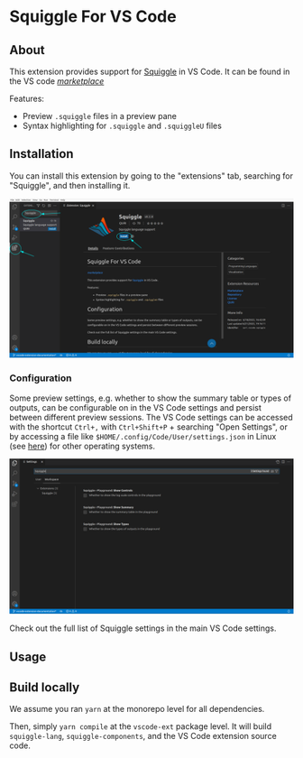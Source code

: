 # Squiggle For VS Code

## About

This extension provides support for [Squiggle](https://www.squiggle-language.com/) in VS Code. It can be found in the VS code _[marketplace](https://marketplace.visualstudio.com/items?itemName=QURI.vscode-squiggle)_

Features:

- Preview `.squiggle` files in a preview pane
- Syntax highlighting for `.squiggle` and `.squiggleU` files

## Installation 

You can install this extension by going to the "extensions" tab, searching for "Squiggle", and then installing it.

![](./images/vs-code-install.png)

### Configuration

Some preview settings, e.g. whether to show the summary table or types of outputs, can be configurable on in the VS Code settings and persist between different preview sessions. The VS Code settings can be accessed with the shortcut `Ctrl+,` with `Ctrl+Shift+P` + searching "Open Settings", or by accessing a file like `$HOME/.config/Code/User/settings.json` in Linux (see [here](https://stackoverflow.com/questions/65908987/how-can-i-open-visual-studio-codes-settings-json-file)) for other operating systems. 

![](./images/vs-code-settings.png)

Check out the full list of Squiggle settings in the main VS Code settings.

## Usage


## Build locally

We assume you ran `yarn` at the monorepo level for all dependencies.

Then, simply `yarn compile` at the `vscode-ext` package level. It will build `squiggle-lang`, `squiggle-components`, and the VS Code extension source code.
